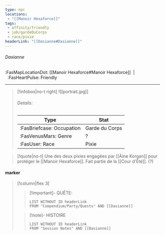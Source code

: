 ```yaml
---
type: npc
locations:
 - "[[Manoir Hexaforce]]"
tags:
 - affinity/friendly
 - job/gardeDuCorps
 - race/pixie
headerLink: "[[Dasianne#Dasianne]]"
---
```

###### Dasianne
<span class="sub2">:FasMapLocationDot: [[Manoir Hexaforce#Manoir Hexaforce]]&nbsp;&nbsp;|&nbsp;&nbsp;:FasHeartPulse: Friendly </span>
___

> [!infobox|no-t right]
> ![[portrait.jpg]]
> ###### Details:
> | Type | Stat |
> | ---- | ---- |
> | :FasBriefcase: Occupation |  Garde du Corps |
> | :FasVenusMars: Genre | ? |
> | :FasUser: Race | Pixie |
<span class="clearfix"></span>

> [!quote|no-t]
>Une des deux pixies engagées par [[Àine Korgan]] pour protéger le [[Manoir Hexaforce]].
>Fait partie de la [[Cour d'Été]]. (?)

#### marker
> [!column|flex 3]
>> [!important]- QUÊTE:
>>```dataview
>>LIST WITHOUT ID headerLink
>>FROM "Compendium/Party/Quests" AND [[Dasianne]]
>
>>[!note]- HISTOIRE
>>```dataview
>>LIST WITHOUT ID headerLink
>>FROM "Session Notes" AND [[Dasianne]]
